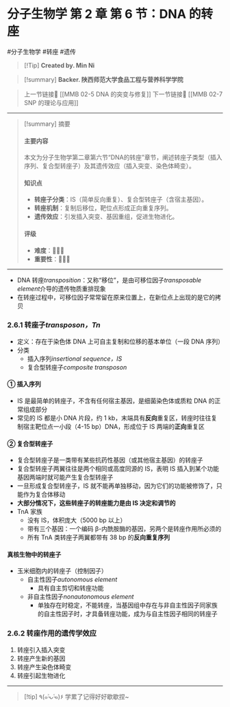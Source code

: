 # 分子生物学 第 2 章 第 6 节：DNA 的转座
#分子生物学 #转座 #遗传 


> [!Tip] **Created by. Min Ni**

> [!summary] **Backer. 陕西师范大学食品工程与营养科学学院**

> 上一节链接🔗 [[MMB 02-5 DNA 的突变与修复]]
> 下一节链接🔗 [[MMB 02-7 SNP 的理论与应用]]

---

> [!summary] 摘要
> 
> #### 主要内容
> 
> 本文为分子生物学第二章第六节“DNA的转座”章节，阐述转座子类型（插入序列、复合型转座子）及其遗传效应（插入突变、染色体畸变）。
> 
> #### 知识点
> 
> - **转座子分类**：IS（简单反向重复）、复合型转座子（含宿主基因）。
> - **转座机制**：复制后移位，靶位点形成正向重复序列。
> - **遗传效应**：引发插入突变、基因重组，促进生物进化。
> 
> #### 评级
> 
> - **难度**：🌿🌿🌿
> - **重要性**：🌟🌟🌟

---
- DNA 转座*transposition*：又称“移位”，是由可移位因子*transposable element*介导的遗传物质重排现象
- 在转座过程中，可移位因子常常留在原来位置上，在新位点上出现的是它的拷贝
### 2.6.1 转座子*transposon，Tn*
- 定义：存在于染色体 DNA 上可自主复制和位移的基本单位（一段 DNA 序列）
- 分类
	- 插入序列*insertional sequence，IS*
	- 复合型转座子*composite transposon*
#### ① 插入序列
- IS 是最简单的转座子，不含有任何宿主基因，是细菌染色体或质粒 DNA 的正常组成部分
- 常见的 IS 都是小 DNA 片段，约 1 kb，末端具有**反向**重复区，转座时往往复制宿主靶位点一小段（4-15 bp）DNA，形成位于 IS 两端的**正向**重复区
#### ② 复合型转座子
- 复合型转座子是一类带有某些抗药性基因（或其他宿主基因）的转座子
- 复合型转座子两翼往往是两个相同或高度同源的 IS，表明 IS 插入到某个功能基因两端时就可能产生复合型转座子
- 一旦形成复合型转座子，IS 就不能再单独移动，因为它们的功能被修饰了，只能作为复合体移动
- **大部分情况下，这些转座子的转座能力是由 IS 决定和调节的**
- TnA 家族
	- 没有 IS，体积庞大（5000 bp 以上）
	- 带有三个基因：一个编码 β-内酰胺酶的基因，另两个是转座作用所必须的
	- 所有 TnA 类转座子两翼都带有 38 bp 的**反向重复序列**
#### 真核生物中的转座子
- 玉米细胞内的转座子（控制因子）
	- 自主性因子*autonomous element*
		- 具有自主剪切和转座功能
	- 非自主性因子*nonautonomous element*
		- 单独存在时稳定，不能转座，当基因组中存在与非自主性因子同家族的自主性因子时，才具备转座功能，成为与自主性因子相同的转座子
### 2.6.2 转座作用的遗传学效应
1. 转座引入插入突变
2. 转座产生新的基因
3. 转座产生染色体畸变
4. 转座引起生物进化

---
> [!tip] ٩(๑˃̵ᴗ˂̵๑)۶ 学累了记得好好歇歇捏~
